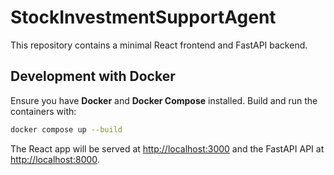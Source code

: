 # StockInvestmentSupportAgent

This repository contains a minimal React frontend and FastAPI backend.

## Development with Docker

Ensure you have **Docker** and **Docker Compose** installed. Build and run the containers with:

```bash
docker compose up --build
```

The React app will be served at [http://localhost:3000](http://localhost:3000) and the FastAPI API at [http://localhost:8000](http://localhost:8000).
